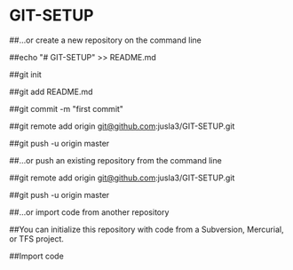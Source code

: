 # GIT-SETUP


##…or create a new repository on the command line

##echo "# GIT-SETUP" >> README.md

##git init

##git add README.md

##git commit -m "first commit"

##git remote add origin git@github.com:jusla3/GIT-SETUP.git

##git push -u origin master

##…or push an existing repository from the command line


##git remote add origin git@github.com:jusla3/GIT-SETUP.git

##git push -u origin master

##…or import code from another repository

##You can initialize this repository with code from a Subversion, Mercurial, or TFS project.

##Import code

